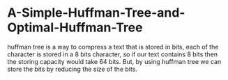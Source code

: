 # A-Simple-Huffman-Tree-and-Optimal-Huffman-Tree
 huffman tree is a way to compress a text that is stored in bits, each of the character is stored in a 8 bits character, so if our text contains 8 bits then the storing capacity would take 64 bits. But, by using huffman tree we can store the bits by reducing the size of the bits.

